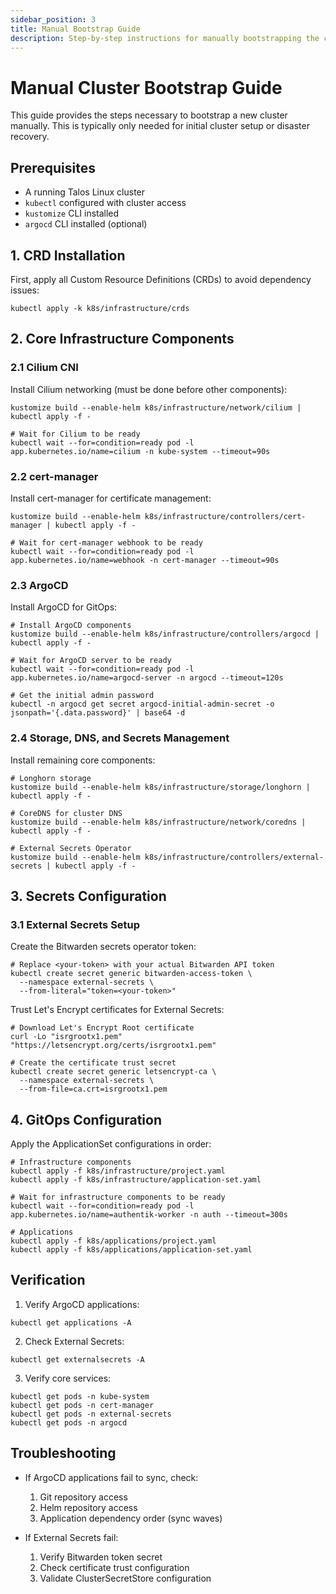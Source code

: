```yaml
---
sidebar_position: 3
title: Manual Bootstrap Guide
description: Step-by-step instructions for manually bootstrapping the cluster
---
```


# Manual Cluster Bootstrap Guide

This guide provides the steps necessary to bootstrap a new cluster manually. This is typically only needed for initial cluster setup or disaster recovery.

## Prerequisites

- A running Talos Linux cluster
- `kubectl` configured with cluster access
- `kustomize` CLI installed
- `argocd` CLI installed (optional)

## 1. CRD Installation

First, apply all Custom Resource Definitions (CRDs) to avoid dependency issues:

```shell
kubectl apply -k k8s/infrastructure/crds
```

## 2. Core Infrastructure Components

### 2.1 Cilium CNI

Install Cilium networking (must be done before other components):

```shell
kustomize build --enable-helm k8s/infrastructure/network/cilium | kubectl apply -f -

# Wait for Cilium to be ready
kubectl wait --for=condition=ready pod -l app.kubernetes.io/name=cilium -n kube-system --timeout=90s
```

### 2.2 cert-manager

Install cert-manager for certificate management:

```shell
kustomize build --enable-helm k8s/infrastructure/controllers/cert-manager | kubectl apply -f -

# Wait for cert-manager webhook to be ready
kubectl wait --for=condition=ready pod -l app.kubernetes.io/name=webhook -n cert-manager --timeout=90s
```

### 2.3 ArgoCD

Install ArgoCD for GitOps:

```shell
# Install ArgoCD components
kustomize build --enable-helm k8s/infrastructure/controllers/argocd | kubectl apply -f -

# Wait for ArgoCD server to be ready
kubectl wait --for=condition=ready pod -l app.kubernetes.io/name=argocd-server -n argocd --timeout=120s

# Get the initial admin password
kubectl -n argocd get secret argocd-initial-admin-secret -o jsonpath='{.data.password}' | base64 -d
```

### 2.4 Storage, DNS, and Secrets Management

Install remaining core components:

```shell
# Longhorn storage
kustomize build --enable-helm k8s/infrastructure/storage/longhorn | kubectl apply -f -

# CoreDNS for cluster DNS
kustomize build --enable-helm k8s/infrastructure/network/coredns | kubectl apply -f -

# External Secrets Operator
kustomize build --enable-helm k8s/infrastructure/controllers/external-secrets | kubectl apply -f -
```

## 3. Secrets Configuration

### 3.1 External Secrets Setup

Create the Bitwarden secrets operator token:

```shell
# Replace <your-token> with your actual Bitwarden API token
kubectl create secret generic bitwarden-access-token \
  --namespace external-secrets \
  --from-literal="token=<your-token>"
```


Trust Let's Encrypt certificates for External Secrets:

```shell
# Download Let's Encrypt Root certificate
curl -Lo "isrgrootx1.pem" "https://letsencrypt.org/certs/isrgrootx1.pem"

# Create the certificate trust secret
kubectl create secret generic letsencrypt-ca \
  --namespace external-secrets \
  --from-file=ca.crt=isrgrootx1.pem
```


## 4. GitOps Configuration

Apply the ApplicationSet configurations in order:

```shell
# Infrastructure components
kubectl apply -f k8s/infrastructure/project.yaml
kubectl apply -f k8s/infrastructure/application-set.yaml

# Wait for infrastructure components to be ready
kubectl wait --for=condition=ready pod -l app.kubernetes.io/name=authentik-worker -n auth --timeout=300s

# Applications
kubectl apply -f k8s/applications/project.yaml
kubectl apply -f k8s/applications/application-set.yaml
```

## Verification

1. Verify ArgoCD applications:
```shell
kubectl get applications -A
```

2. Check External Secrets:
```shell
kubectl get externalsecrets -A
```

3. Verify core services:
```shell
kubectl get pods -n kube-system
kubectl get pods -n cert-manager
kubectl get pods -n external-secrets
kubectl get pods -n argocd
```

## Troubleshooting

- If ArgoCD applications fail to sync, check:
  1. Git repository access
  2. Helm repository access
  3. Application dependency order (sync waves)

- If External Secrets fail:
  1. Verify Bitwarden token secret
  2. Check certificate trust configuration
  3. Validate ClusterSecretStore configuration
